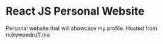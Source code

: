 # React JS Personal Website
Personal website that will showcase my profile. Hosted from rickywoodruff.me
